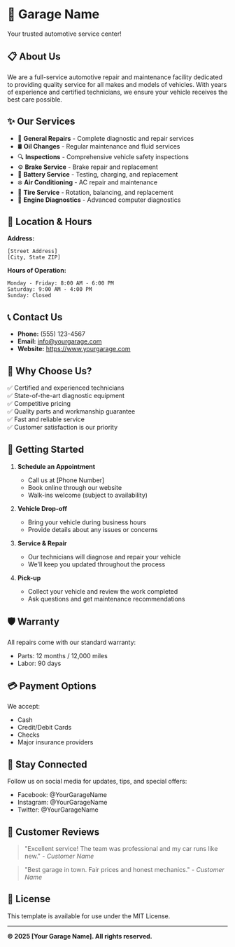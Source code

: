 # 🚗 Garage Name

Your trusted automotive service center!

## 📋 About Us

We are a full-service automotive repair and maintenance facility dedicated to providing quality service for all makes and models of vehicles. With years of experience and certified technicians, we ensure your vehicle receives the best care possible.

## ✨ Our Services

- 🔧 **General Repairs** - Complete diagnostic and repair services
- 🛢️ **Oil Changes** - Regular maintenance and fluid services
- 🔍 **Inspections** - Comprehensive vehicle safety inspections
- ⚙️ **Brake Service** - Brake repair and replacement
- 🔋 **Battery Service** - Testing, charging, and replacement
- ❄️ **Air Conditioning** - AC repair and maintenance
- 🛞 **Tire Service** - Rotation, balancing, and replacement
- 🚙 **Engine Diagnostics** - Advanced computer diagnostics

## 📍 Location & Hours

**Address:**
```
[Street Address]
[City, State ZIP]
```

**Hours of Operation:**
```
Monday - Friday: 8:00 AM - 6:00 PM
Saturday: 9:00 AM - 4:00 PM
Sunday: Closed
```

## 📞 Contact Us

- **Phone:** (555) 123-4567
- **Email:** info@yourgarage.com
- **Website:** https://www.yourgarage.com

## 💼 Why Choose Us?

✅ Certified and experienced technicians  
✅ State-of-the-art diagnostic equipment  
✅ Competitive pricing  
✅ Quality parts and workmanship guarantee  
✅ Fast and reliable service  
✅ Customer satisfaction is our priority  

## 🎯 Getting Started

1. **Schedule an Appointment**
   - Call us at [Phone Number]
   - Book online through our website
   - Walk-ins welcome (subject to availability)

2. **Vehicle Drop-off**
   - Bring your vehicle during business hours
   - Provide details about any issues or concerns

3. **Service & Repair**
   - Our technicians will diagnose and repair your vehicle
   - We'll keep you updated throughout the process

4. **Pick-up**
   - Collect your vehicle and review the work completed
   - Ask questions and get maintenance recommendations

## 🛡️ Warranty

All repairs come with our standard warranty:
- Parts: 12 months / 12,000 miles
- Labor: 90 days

## 💳 Payment Options

We accept:
- Cash
- Credit/Debit Cards
- Checks
- Major insurance providers

## 📱 Stay Connected

Follow us on social media for updates, tips, and special offers:

- Facebook: @YourGarageName
- Instagram: @YourGarageName
- Twitter: @YourGarageName

## 📝 Customer Reviews

> "Excellent service! The team was professional and my car runs like new." - *Customer Name*

> "Best garage in town. Fair prices and honest mechanics." - *Customer Name*

## 📄 License

This template is available for use under the MIT License.

---

**© 2025 [Your Garage Name]. All rights reserved.**